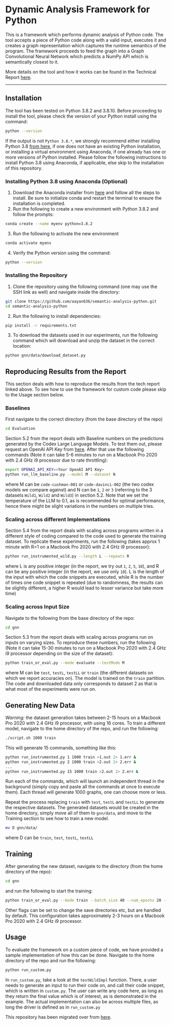 # Dynamic Analysis Framework for Python

This is a framework which performs dynamic analysis of Python code. The tool accepts a piece of Python code along with a valid input, executes it and creates a graph representation which captures the runtime semantics of the program. The framework proceeds to feed the graph into a Graph Convolutional Neural Network which predicts a NumPy API which is semantically closest to it. 

More details on the tool and how it works can be found in the Technical Report <a href="https://drive.google.com/file/d/1kVi5bVQst01KCZkf_lrV7iaoKnILgkYr/view?usp=sharing">here</a>.

---

## Installation

The tool has been tested on Python 3.8.2 and 3.8.10. Before proceeding to install the tool, please check the version of your Python install using the command: 

```bash
python --version
```

If the output is not `Python 3.8.*`, we strongly recommend either installing Python 3.8 <a href="https://www.python.org/downloads/">from here</a>, if one does not have an existing Python installation, or installing a virtual environment using Anaconda, if one already has one or more versions of Python installed. Please follow the following instructions to install Python 3.8 using Anaconda, if applicable, else skip to the installation of this repository.

### Installing Python 3.8 using Anaconda (Optional)

1. Download the Anaconda installer from <a href="https://docs.conda.io/projects/conda/en/latest/user-guide/install/linux.html">here</a> and follow all the steps to install. Be sure to initialize conda and restart the terminal to ensure the installation is completed.
2. Run the following to create a new environment with Python 3.8.2 and follow the prompts:
```bash
conda create --name myenv python=3.8.2
```
3. Run the following to activate the new environment
```bash
conda activate myenv
```
4. Verify the Python version using the command: 
```bash
python --version
```

### Installing the Repository

1. Clone the repository using the following command (one may use the SSH link as well) and navigate inside the directory:
```bash
git clone https://github.com/aayan636/semantic-analysis-python.git
cd semantic-analysis-python
```
2. Run the following to install dependencies:
```bash
pip install -r requirements.txt
```
3. To download the datasets used in our experiments, run the following command which will download and unzip the dataset in the correct location:
```bash
python gnn/data/download_dataset.py
```

## Reproducing Results from the Report

This section deals with how to reproduce the results from the tech report linked above. To see how to use the framework for custom code please skip to the Usage section below.

### Baselines

First navigate to the correct directory (from the base directory of the repo)
```bash
cd Evaluation
```

Section 5.2 from the report deals with Baseline numbers on the predictions generated by the Codex Large Language Models. To test them out, please request an OpenAI API Key from <a href="https://openai.com/api/">here</a>. After that use the following commands (Note it can take 5-6 minutes to run on a Macbook Pro 2020 with 2.4 GHz i9 processor due to rate throttling):
```bash
export OPENAI_API_KEY=<Your OpenAI API Key>
python run_llm_baseline.py --model M --dataset N
```
where M can be `code-cushman-001` or `code-davinci-002` (the two codex models we compare against) and N can be `1`, `2` or `3` (referring to the 3 datasets `Wild1`, `Wild2` and `Wild3`) in section 5.2. Note that we set the temperature of the LLM to 0.1, as is recommended for optimal performance, hence there might be slight variations in the numbers on multiple tries.

### Scaling across different Implementations

Section 5.4 from the report deals with scaling across programs written in a different style of coding compared to the code used to generate the training dataset. To replicate these experiments, run the following (takes approx 1 minute with R=1 on a Macbook Pro 2020 with 2.4 GHz i9 processor):
```bash
python run_instrumented_wild.py --length L --repeats R
```
where L is any positive integer (in the report, we try out `1`, `2`, `5`, `10`), and R can be any positive integer (in the report, we use only `10`). L is the length of the input with which the code snippets are executed, while R is the number of times one code snippet is repeated (due to randomness, the results can be slightly different, a higher R would lead to lesser variance but take more time)

### Scaling across Input Size

Navigate to the following from the base directory of the repo:
```bash
cd gnn
```

Section 5.3 from the report deals with scaling across programs run on inputs on varying sizes. To reproduce these numbers, run the following (Note it can take 15-30 minutes to run on a Macbook Pro 2020 with 2.4 GHz i9 processor depending on the size of the dataset):
```bash
python train_or_eval.py --mode evaluate --testMode M
```
where M can be `test`, `testL`, `testLL` or `train` (the different datasets on which we report accuracies on). The model is trained on the `train` partition. The code and downloaded data only corresponds to dataset 2 as that is what most of the experiments were run on.

## Generating New Data

*Warning:* the dataset generation takes between 2-15 hours on a Macbook Pro 2020 with 2.4 GHz i9 processor, with using 16 cores.
To train a different model, navigate to the home directory of the repo, and run the following:
```bash
./script.sh 1000 train
```
This will generate 15 commands, something like this:
```bash
python run_instrumented.py 1 1000 train >1.out 2> 1.err &
python run_instrumented.py 2 1000 train >2.out 2> 2.err &
...
python run_instrumented.py 15 1000 train >2.out 2> 2.err &
```
Run each of the commands, which will launch an independent thread in the background (simply copy and paste all the commands at once to execute them).
Each thread will generate 1000 graphs, one can choose more or less.

Repeat the process replacing `train` with `test`, `testL` and `testLL` to generate the respective datasets. The generated datasets would be created in the home directory, simply move all of them to `gnn/data`, and move to the Training section to see how to train a new model.
```bash
mv D gnn/data/
```
where D can be `train`, `test`, `testL`, `testLL`

## Training

After generating the new dataset, navigate to the directory (from the home directory of the repo):
```bash
cd gnn
```
and run the following to start the training:
```bash
python train_or_eval.py --mode train --batch_size 40 --num_epochs 20 --data_path data
```
Other flags can be set to change the save directories etc, but are handled by default. This configuration takes approximately 2-3 hours on a Macbook Pro 2020 with 2.4 GHz i9 processor.

## Usage

To evaluate the framework on a custom piece of code, we have provided a sample implementation of how this can be done. Navigate to the home directory of the repo and run the following:
```bash
python run_custom.py
```
In `run_custom.py`, take a look at the `testWildImpl` function. There, a user needs to generate an input to run their code on, and call their code snippet, which is written in `custom.py`. The user can write any code here, as long as they return the final value which is of interest, as is demonstrated in the example. The actual implementation can also be across multiple files, as long the driver is defined as in `run_custom.py`

This repository has been migrated over from <a href="https://github.com/shadaj/python-analysis">here</a>.
